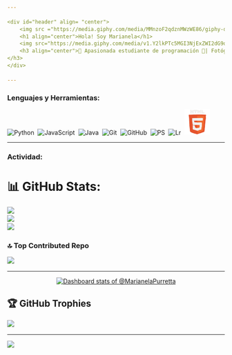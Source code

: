 ```yaml
---

<div id="header" align= "center">
    <img src ="https://media.giphy.com/media/MMnzoF2qdznMWzWE86/giphy-downsized-large.gif" width="100"/>
    <h1 align="center">Hola! Soy Marianela</h1>
    <img src="https://media.giphy.com/media/v1.Y2lkPTc5MGI3NjExZWI2dG9qODl0ejF4ZTJxeDV4YjB3Nm0zZG1hZmxhNWxiMnh4ZGE2NSZlcD12MV9pbnRlcm5hbF9naWZfYnlfaWQmY3Q9Zw/CuuSHzuc0O166MRfjt/giphy.gif" width="250" />
    <h3 align="center">👋 Apasionada estudiante de programación 🚀| Fotógrafa, videógrafa y editora profesional 📸🎥| En constante búsqueda de conocimiento y excelencia 🌟| Lista para colaborar en proyectos innovadores y desafiantes 💼| Uniendo la creatividad visual con la mentalidad técnica y creativa| 
</h3>
</div>

---
```



<div aling="left">
    <h3> Lenguajes y Herramientas:</h3>
    <div>
         <img src = "https://media.giphy.com/media/UtEd87cLAH789bR5sk/giphy.gif" title"Python" alt="Python" width="65" height="50"/>&nbsp;
         <img src = "https://media.giphy.com/media/ln7z2eWriiQAllfVcn/giphy.gif" title"JavaScript" alt="JavaScript" width="50" height="50"/>&nbsp;
         <img src = "https://www.canalgif.net/Gifs-animados/Informatica/Java/Imagen-animada-Java-02.gif" title"Java" alt="Java" width="60" height="60"/>&nbsp;
         <img src = "https://media.giphy.com/media/v1.Y2lkPTc5MGI3NjExYjNobWtvcXdlN2VpZ2pkeGV5eGhjeWFiYjJ3enE0NXZuM2lndzd3MSZlcD12MV9pbnRlcm5hbF9naWZfYnlfaWQmY3Q9Zw/kH6CqYiquZawmU1HI6/giphy.gif" title"Git" alt="Git" width="80" height="50"/>&nbsp;
         <img src = "https://media.giphy.com/media/v1.Y2lkPTc5MGI3NjExNmljbW9yZHUxb3ptZm85YnlnOWowMGEwcWhicnZubTl5bjYyYjE0cSZlcD12MV9pbnRlcm5hbF9naWZfYnlfaWQmY3Q9Zw/du3J3cXyzhj75IOgvA/giphy.gif" title"GitHub" alt="GitHub"width="50" height="50"/>&nbsp; 
         <img src = "https://cdn.dribbble.com/users/392441/screenshots/2592452/media/96909bc51fcaba2a26838a6670d809b0.gif" title"PS" alt="PS" width="70" height="50"/>&nbsp;
         <img src = "https://logowik.com/content/uploads/images/adobe-lightroom-classic-cc8442.jpg" title"Lr" alt="Lr"width="60" height="50"/>&nbsp; 
         <img src = "https://github.com/oscarvalenzuela25/oscarvalenzuela25/blob/main/html.gif?raw=true" title"Pr" alt="Pr" width="60" height="60"/>&nbsp;
    </div>
</div> 

---

### Actividad:

   # 📊 GitHub Stats:
![](https://github-readme-stats.vercel.app/api?username=MarianelaPurretta&theme=onedark&hide_border=false&include_all_commits=false&count_private=true)<br/>
![](https://github-readme-streak-stats.herokuapp.com/?user=MarianelaPurretta&theme=onedark&hide_border=false)<br/>
![](https://github-readme-stats.vercel.app/api/top-langs/?username=MarianelaPurretta&theme=onedark&hide_border=false&include_all_commits=false&count_private=true&layout=compact)


### 🔝 Top Contributed Repo
![](https://github-contributor-stats.vercel.app/api?username=MarianelaPurretta&limit=5&theme=onedark&combine_all_yearly_contributions=true)

---

<a href="https://next.ossinsight.io/widgets/official/compose-user-dashboard-stats?user_id=135768183" target="_blank" style="display: block" align="center">
  <picture>
    <source media="(prefers-color-scheme: dark)" srcset="https://next.ossinsight.io/widgets/official/compose-user-dashboard-stats/thumbnail.png?user_id=135768183&image_size=auto&color_scheme=dark" width="771" height="auto">
    <img alt="Dashboard stats of @MarianelaPurretta" src="https://next.ossinsight.io/widgets/official/compose-user-dashboard-stats/thumbnail.png?user_id=135768183&image_size=auto&color_scheme=light" width="771" height="auto">
  </picture>
</a>


## 🏆 GitHub Trophies
![](https://github-profile-trophy.vercel.app/?username=MarianelaPurretta&theme=onedark&no-frame=false&no-bg=true&margin-w=4)

---

[![](https://visitcount.itsvg.in/api?id=MarianelaPurretta&icon=6&color=4)](https://visitcount.itsvg.in)
